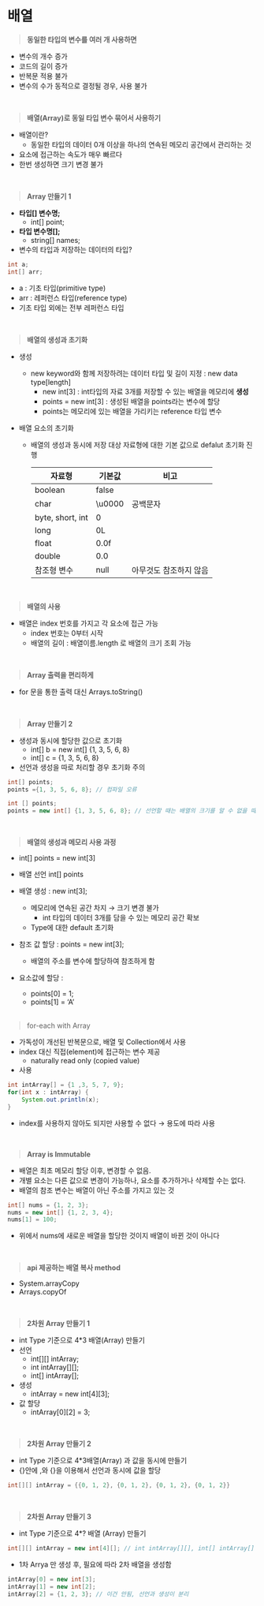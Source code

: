 # 배열

> **동일한 타입의 변수를 여러 개 사용하면**

- 변수의 개수 증가
- 코드의 길이 증가
- 반복문 적용 불가
- 변수의 수가 동적으로 결정될 경우, 사용 불가

<br>

> **배열(Array)로 동일 타입 변수 묶어서 사용하기**

- 배열이란?
  - 동일한 타입의 데이터 0개 이상을 하나의 연속된 메모리 공간에서 관리하는 것
- 요소에 접근하는 속도가 매우 빠르다
- 한번 생성하면 크기 변경 불가

<br>

> **Array 만들기 1**

- **타입[] 변수명;**
  - int[] point;
- **타입 변수명[];**
  - string[] names;
- 변수의 타입과 저장하는 데이터의 타입?

```java
int a;
int[] arr;
```

- a : 기초 타입(primitive type)
- arr : 레퍼런스 타입(reference type)
- 기초 타입 외에는 전부 레퍼런스 타입

<br>

> **배열의 생성과 초기화**

- 생성
  
  - new keyword와 함께 저장하려는 데이터 타입 및 길이 지정 : new data type[length]
    - new int[3] : int타입의 자료 3개를 저장할 수 있는 배열을 메모리에 **생성**
    - points = new int[3] : 생성된 배열을 points라는 변수에 할당
    - points는 메모리에 있는 배열을 가리키는 reference 타입 변수

- 배열 요소의 초기화
  
  - 배열의 생성과 동시에 저장 대상 자료형에 대한 기본 값으로 defalut 초기화 진행
    
    | 자료형              | 기본값    | 비고           |
    | ---------------- | ------ | ------------ |
    | boolean          | false  |              |
    | char             | \u0000 | 공백문자         |
    | byte, short, int | 0      |              |
    | long             | 0L     |              |
    | float            | 0.0f   |              |
    | double           | 0.0    |              |
    | 참조형 변수           | null   | 아무것도 참조하지 않음 |

<br>

> **배열의 사용**

- 배열은 index 번호를 가지고 각 요소에 접근 가능
  - index 번호는 0부터 시작
  - 배열의 길이 : 배열이름.length 로 배열의 크기 조회 가능

<br>

> **Array 출력을 편리하게**

- for 문을 통한 출력 대신 Arrays.toString()

<br>

> **Array 만들기 2**

- 생성과 동시에 할당한 값으로 초기화
  - int[] b = new int[] {1, 3, 5, 6, 8}
  - int[] c = {1, 3, 5, 6, 8}
- 선언과 생성을 따로 처리할 경우 초기화 주의

```java
int[] points;
points ={1, 3, 5, 6, 8}; // 컴파일 오류

int [] points;
points = new int[] {1, 3, 5, 6, 8}; // 선언할 때는 배열의 크기를 알 수 없을 때
```

<br>

> **배열의 생성과 메모리 사용 과정**

- int[] points = new int[3]

- 배열 선언 int[] points

- 배열 생성 : new int[3];
  
  - 메모리에 연속된 공간 차지 → 크기 변경 불가
    - int 타입의 데이터 3개를 담을 수 있는 메모리 공간 확보
  - Type에 대한 default 초기화

- 참조 값 할당 : points = new int[3];
  
  - 배열의 주소를 변수에 할당하여 참조하게 함

- 요소값에 할당 :
  
  - points[0] = 1;
  - points[1] = ‘A’
  
  <br>

> for-each with Array

- 가독성이 개선된 반복문으로, 배열 및 Collection에서 사용
- index 대신 직접(element)에 접근하는 변수 제공
  - naturally read only (copied value)
- 사용

```java
int intArray[] = {1 ,3, 5, 7, 9};
for(int x : intArray) {
    System.out.println(x);
}
```

- index를 사용하지 않아도 되지만 사용할 수 없다 → 용도에 따라 사용

<br>

> **Array is Immutable**

- 배열은 최초 메모리 할당 이후, 변경할 수 없음.
- 개별 요소는 다른 값으로 변경이 가능하나, 요소를 추가하거나 삭제할 수는 없다.
- 배열의 참조 변수는 배열이 아닌 주소를 가지고 있는 것

```java
int[] nums = {1, 2, 3};
nums = new int[] {1, 2, 3, 4};
nums[1] = 100;
```

- 위에서 nums에 새로운 배열을 할당한 것이지 배열이 바뀐 것이 아니다

<br>

> **api 제공하는 배열 복사 method**

- System.arrayCopy
- Arrays.copyOf

<br>

> **2차원 Array 만들기 1**

- int Type 기준으로 4*3 배열(Array) 만들기
- 선언
  - int[][] intArray;
  - int intArray[][];
  - int[] intArray[];
- 생성
  - intArray = new int[4][3];
- 값 할당
  - intArray[0][2] = 3;

<br>

> **2차원 Array 만들기 2**

- int Type 기준으로 4*3배열(Array) 과 값을 동시에 만들기
- {}안에 ,와 {}을 이용해서 선언과 동시에 값을 할당

```java
int[][] intArray = {{0, 1, 2}, {0, 1, 2}, {0, 1, 2}, {0, 1, 2}}
```

<br>

> **2차원 Array 만들기 3**

- int Type 기준으로 4*? 배열 (Array) 만들기

```java
int[][] intArray = new int[4][]; // int intArray[][], int[] intArray[]
```

- 1차 Arrya 만 생성 후, 필요에 따라 2차 배열을 생성함

```java
intArray[0] = new int[3];
intArray[1] = new int[2];
intArray[2] = {1, 2, 3}; // 이건 안됨, 선언과 생성이 분리
```
